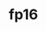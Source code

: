 ---
title: "fp16"
layout: cache
categories: [package, develop-2024-06-16]
meta: {"versions": ["2020-05-14"], "compilers": ["apple-clang@=15.0.0", "gcc@=11.4.0"], "oss": ["ubuntu22.04", "ventura"], "platforms": ["darwin", "linux"], "targets": ["aarch64", "neoverse_v1", "x86_64_v3"], "stacks": ["e4s", "e4s-neoverse_v1", "ml-darwin-aarch64-mps", "ml-linux-x86_64-cpu", "ml-linux-x86_64-cuda", "root"], "num_specs": 6, "num_specs_by_stack": {"ml-linux-x86_64-cuda": 2, "root": 6, "ml-linux-x86_64-cpu": 2, "ml-darwin-aarch64-mps": 2, "e4s-neoverse_v1": 1, "e4s": 1}}
spec_details: [{"hash": "ajwlsob6ayf6yvkk2la3xsihwsjcbrgv", "compiler": "gcc@=11.4.0", "versions": ["2020-05-14"], "os": "ubuntu22.04", "platform": "linux", "target": "x86_64_v3", "variants": ["build_system=cmake", "build_type=Release", "generator=ninja", "~ipo"], "stacks": ["ml-linux-x86_64-cuda", "root", "ml-linux-x86_64-cpu"], "size": "-", "tarball": "https://binaries.spack.io/releases/develop-2024-06-16/build_cache/linux-ubuntu22.04-x86_64_v3/gcc-11.4.0/fp16-2020-05-14/linux-ubuntu22.04-x86_64_v3-gcc-11.4.0-fp16-2020-05-14-ajwlsob6ayf6yvkk2la3xsihwsjcbrgv.spack"}, {"hash": "jnah5yjb6upi333jkxtxcdyyfjlfyiag", "compiler": "apple-clang@=15.0.0", "versions": ["2020-05-14"], "os": "ventura", "platform": "darwin", "target": "aarch64", "variants": ["build_system=cmake", "build_type=Release", "generator=ninja", "~ipo"], "stacks": ["root", "ml-darwin-aarch64-mps"], "size": "-", "tarball": "https://binaries.spack.io/releases/develop-2024-06-16/build_cache/darwin-ventura-aarch64/apple-clang-15.0.0/fp16-2020-05-14/darwin-ventura-aarch64-apple-clang-15.0.0-fp16-2020-05-14-jnah5yjb6upi333jkxtxcdyyfjlfyiag.spack"}, {"hash": "qsbewthargmcet2uyfz73ymjicebupw4", "compiler": "gcc@=11.4.0", "versions": ["2020-05-14"], "os": "ubuntu22.04", "platform": "linux", "target": "neoverse_v1", "variants": ["build_system=cmake", "build_type=Release", "generator=ninja", "~ipo"], "stacks": ["root", "e4s-neoverse_v1"], "size": "-", "tarball": "https://binaries.spack.io/releases/develop-2024-06-16/build_cache/linux-ubuntu22.04-neoverse_v1/gcc-11.4.0/fp16-2020-05-14/linux-ubuntu22.04-neoverse_v1-gcc-11.4.0-fp16-2020-05-14-qsbewthargmcet2uyfz73ymjicebupw4.spack"}, {"hash": "fwqavqyzws4t2mzmv3hjpwo3736nhtze", "compiler": "gcc@=11.4.0", "versions": ["2020-05-14"], "os": "ubuntu22.04", "platform": "linux", "target": "x86_64_v3", "variants": ["build_system=cmake", "build_type=Release", "generator=ninja", "~ipo"], "stacks": ["e4s", "root"], "size": "-", "tarball": "https://binaries.spack.io/releases/develop-2024-06-16/build_cache/linux-ubuntu22.04-x86_64_v3/gcc-11.4.0/fp16-2020-05-14/linux-ubuntu22.04-x86_64_v3-gcc-11.4.0-fp16-2020-05-14-fwqavqyzws4t2mzmv3hjpwo3736nhtze.spack"}, {"hash": "o3gx36mjajv4ypdknfnjsyrs6dhiintl", "compiler": "apple-clang@=15.0.0", "versions": ["2020-05-14"], "os": "ventura", "platform": "darwin", "target": "aarch64", "variants": ["build_system=cmake", "build_type=Release", "generator=ninja", "~ipo"], "stacks": ["root", "ml-darwin-aarch64-mps"], "size": "-", "tarball": "https://binaries.spack.io/releases/develop-2024-06-16/build_cache/darwin-ventura-aarch64/apple-clang-15.0.0/fp16-2020-05-14/darwin-ventura-aarch64-apple-clang-15.0.0-fp16-2020-05-14-o3gx36mjajv4ypdknfnjsyrs6dhiintl.spack"}, {"hash": "4ovkwbkxf7tkdyruxs5irv6mqg6nplls", "compiler": "gcc@=11.4.0", "versions": ["2020-05-14"], "os": "ubuntu22.04", "platform": "linux", "target": "x86_64_v3", "variants": ["build_system=cmake", "build_type=Release", "generator=ninja", "~ipo"], "stacks": ["ml-linux-x86_64-cuda", "root", "ml-linux-x86_64-cpu"], "size": "-", "tarball": "https://binaries.spack.io/releases/develop-2024-06-16/build_cache/linux-ubuntu22.04-x86_64_v3/gcc-11.4.0/fp16-2020-05-14/linux-ubuntu22.04-x86_64_v3-gcc-11.4.0-fp16-2020-05-14-4ovkwbkxf7tkdyruxs5irv6mqg6nplls.spack"}]
---